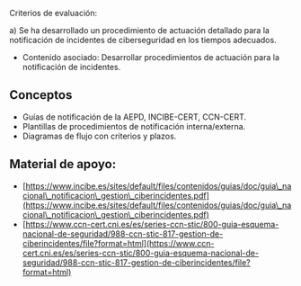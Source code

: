 Criterios de evaluación:

a) Se ha desarrollado un procedimiento de actuación detallado para la notificación de incidentes de ciberseguridad en los tiempos adecuados.

* Contenido asociado: Desarrollar procedimientos de actuación para la notificación de incidentes.

## Conceptos
- Guías de notificación de la AEPD, INCIBE-CERT, CCN-CERT.
- Plantillas de procedimientos de notificación interna/externa.
- Diagramas de flujo con criterios y plazos.


## Material de apoyo:
- [https://www.incibe.es/sites/default/files/contenidos/guias/doc/guia\_nacional\_notificacion\_gestion\_ciberincidentes.pdf](https://www.incibe.es/sites/default/files/contenidos/guias/doc/guia\_nacional\_notificacion\_gestion\_ciberincidentes.pdf)
- [https://www.ccn-cert.cni.es/es/series-ccn-stic/800-guia-esquema-nacional-de-seguridad/988-ccn-stic-817-gestion-de-ciberincidentes/file?format=html](https://www.ccn-cert.cni.es/es/series-ccn-stic/800-guia-esquema-nacional-de-seguridad/988-ccn-stic-817-gestion-de-ciberincidentes/file?format=html)
